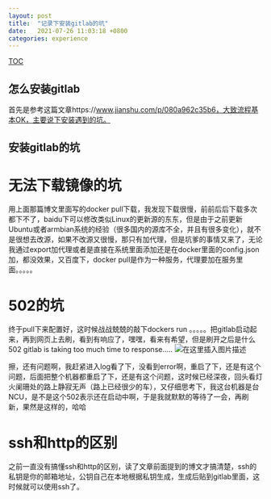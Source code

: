 ```yaml
---
layout: post
title:  "记录下安装gitlab的坑"
date:   2021-07-26 11:03:18 +0800
categories: experience
---
```

[TOC](记录下安装gitlab的坑)

## 怎么安装gitlab

首先是参考这篇文章https://www.jianshu.com/p/080a962c35b6，大致流程基本OK，主要说下安装遇到的坑。

## 安装gitlab的坑

# 无法下载镜像的坑

用上面那篇博文里面写的docker pull下载，我发现下载很慢，前前后后下载多次都下不了，baidu下可以修改类似Linux的更新源的东东，但是由于之前更新Ubuntu或者armbian系统的经验（很多国内的源库不全，并且有很多变化），就不是很想去改源，如果不改源又很慢，那只有加代理，但是坑爹的事情又来了，无论我通过export加代理或者是直接在系统里面添加还是在docker里面的config.json加，都没效果，又百度下，docker pull是作为一种服务，代理要加在服务里面。。。。。

# 502的坑

终于pull下来配置好，这时候战战兢兢的敲下dockers run 。。。。。把gitlab启动起来，再到网页上去刷，看到有响应了，嘿嘿，看来有希望，但是刷开之后是什么502 gitlab is taking too much time to response.....
![在这里插入图片描述](https://img-blog.csdnimg.cn/20201220140309277.png?x-oss-process=image/watermark,type_ZmFuZ3poZW5naGVpdGk,shadow_10,text_aHR0cHM6Ly9ibG9nLmNzZG4ubmV0L2ZyaWRheXNoaQ==,size_16,color_FFFFFF,t_70#pic_center)

擦，还有问题啊，我赶紧进入log看了下，没看到error啊，重启了下，还是有这个问题，后面把整个机器都重启了下，还是有这个问题，这时候已经深夜，回头看灯火阑珊处的路上静寂无声（路上已经很少的车），又仔细思考下，我这台机器是台NCU，是不是这个502表示还在启动中啊，于是我就默默的等待了一会，再刷新，果然是这样的，哈哈

# ssh和http的区别

之前一直没有搞懂ssh和http的区别，读了文章前面提到的博文才搞清楚，ssh的私钥是你的邮箱地址，公钥自己在本地根据私钥生成，生成后贴到gitlab里面，这时候就可以使用ssh了。

